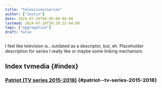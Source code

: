 ```yaml
---
title: "television/series"
author: ["Justin"]
date: 2024-07-26T04:05:00-04:00
lastmod: 2024-07-26T20:20:32-04:00
tags: ["aggregation"]
draft: false
---
```


I feel like television is.. outdated as a descriptor, but, eh. Placeholder
description for series I really like or maybe some linking mechanism.

<div class="outline-1 jvc">

## Index <span class="tag"><span class="tv">tv</span><span class="media">media</span></span> {#index}

<div class="outline-2 jvc">

### [Patriot (TV series 2015-2018)](https://en.wikipedia.org/wiki/Patriot_(TV_series)) {#patriot--tv-series-2015-2018}


</div>

</div>
